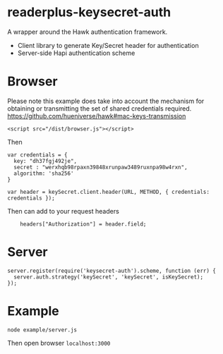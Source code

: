 # readerplus-keysecret-auth
A wrapper around the Hawk authentication framework.

- Client library to generate Key/Secret header for authentication
- Server-side Hapi authentication scheme

# Browser

Please note this example does take into account the mechanism for obtaining or transmitting the set of shared credentials required.
https://github.com/hueniverse/hawk#mac-keys-transmission


    <script src="/dist/browser.js"></script>

Then

    var credentials = {
      key: "dh37fgj492je",
      secret : "werxhqb98rpaxn39848xrunpaw3489ruxnpa98w4rxn",
      algorithm: 'sha256'
    }

    var header = keySecret.client.header(URL, METHOD, { credentials: credentials });

Then can add to your request headers

        headers["Authorization"] = header.field;

# Server

    server.register(require('keysecret-auth').scheme, function (err) {
      server.auth.strategy('keySecret', 'keySecret', isKeySecret);
    });


# Example

    node example/server.js

Then open browser ``localhost:3000``
